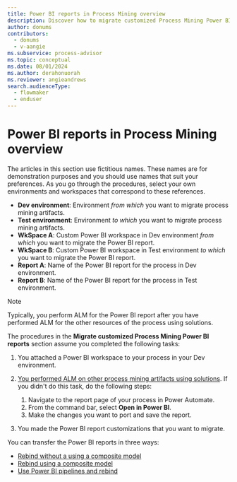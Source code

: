 ```yaml
---
title: Power BI reports in Process Mining overview
description: Discover how to migrate customized Process Mining Power BI reports.
author: donums
contributors:
  - donums
  - v-aangie  
ms.subservice: process-advisor
ms.topic: conceptual
ms.date: 08/01/2024
ms.author: derahonuorah
ms.reviewer: angieandrews
search.audienceType: 
  - flowmaker
  - enduser
---
```


# Power BI reports in Process Mining overview

The articles in this section use fictitious names. These names are for demonstration purposes and you should use names that suit your preferences. As you go through the procedures, select your own environments and workspaces that correspond to these references.

- **Dev environment**: Environment *from which* you want to migrate process mining artifacts.
- **Test environment**: Environment *to which* you want to migrate process mining artifacts.
- **WkSpace A**: Custom Power BI workspace in Dev environment *from which* you want to migrate the Power BI report.
- **WkSpace B**: Custom Power BI workspace in Test environment *to which* you want to migrate the Power BI report.
- **Report A**: Name of the Power BI report for the process in Dev environment.
- **Report B**: Name of the Power BI report for the process in Test environment.

> [!NOTE]
> Typically, you perform ALM for the Power BI report after you have performed ALM for the other resources of the process using solutions.

The procedures in the **Migrate customized Process Mining Power BI reports** section assume you completed the following tasks:

1. You attached a Power BI workspace to your process in your Dev environment.
1. [You performed ALM on other process mining artifacts using solutions](process-mining-alm-entities-solutions.md). If you didn't do this task, do the following steps:</br>

    1. Navigate to the report page of your process in Power Automate.
    1. From the command bar, select **Open in Power BI**.
    1. Make the changes you want to port and save the report.

1. You made the Power BI report customizations that you want to migrate.

You can transfer the Power BI reports in three ways:

- [Rebind without a using a composite model](process-mining-alm-rebind-without-comp.md)
- [Rebind using a composite model](process-mining-alm-rebind-with-comp.md)
- [Use Power BI pipelines and rebind](process-mining-alm-migrate-using-pbi-pipelines-and-rebinding.md)
